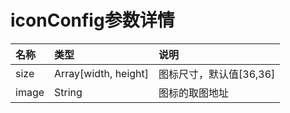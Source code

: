 # iconConfig参数详情

| 名称 | 类型 | 说明 |
| :--- | :--- | :--- |
| size | Array\[width, height\] | 图标尺寸，默认值\[36,36\] |
| image | String | 图标的取图地址 |



